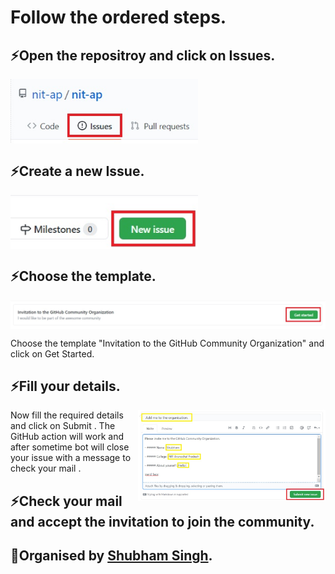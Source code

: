 # Follow the ordered steps.

## ⚡Open the repositroy and click on Issues.
<img align="center" width="300" src="join/Issues.jpg" />







## ⚡Create a new Issue.
<img align="center" width="300" src="join/newissues.jpg" />



## ⚡Choose the template.
<img align="center"  src="join/getstarted.jpg" />

Choose the template "Invitation to the GitHub Community Organization" and click on Get Started.

## ⚡Fill your details.
<img align="right" width="300" src="join/submit.jpg" />


Now fill the required details and click on Submit . 
The GitHub action will work and after sometime bot will close your issue with a message to check your mail .

## ⚡Check your mail and accept the invitation to join the community.




## 👋Organised by [Shubham Singh](https://github.com/suubh).
